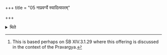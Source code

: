 +++
title = "05 नाप्रवर्ग्ये स्यादित्यपरम्"

+++

<details><summary>थिते</summary>

5. There is another (opinion that the Dadhigharma) should not take place (in a sacrifice) without Pravargya.[^1]   

[^1]: This is based perhaps on ŚB XIV.3.1.29 where this offering is discussed in the context of the Pravargya.   
</details>
